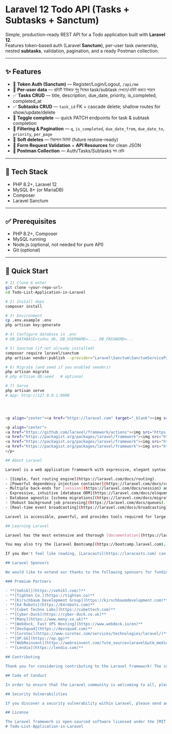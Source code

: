 
# Laravel 12 Todo API (Tasks + Subtasks + Sanctum)

Simple, production-ready REST API for a Todo application built with **Laravel 12**.  
Features token-based auth (Laravel **Sanctum**), per-user task ownership, nested **subtasks**, validation, pagination, and a ready Postman collection.

---

## ✨ Features

- 🔐 **Token Auth (Sanctum)** — Register/Login/Logout, `/api/me`
- 👤 **Per-user data** — প্রতিটি ইউজার শুধু নিজের task/subtask দেখতে/এডিট করতে পারবে
- ✅ **Tasks CRUD** — title, description, due_date, priority, is_completed, completed_at
- ✅ **Subtasks CRUD** — `task_id` FK + cascade delete; shallow routes for show/update/delete
- 🔀 **Toggle complete** — quick PATCH endpoints for task & subtask completion
- 🔎 **Filtering & Pagination** — `q`, `is_completed`, `due_date_from`, `due_date_to`, `priority`, `per_page`
- 🧹 **Soft deletes** — নিরাপদে ডিলিট (future restore-ready)
- 🧰 **Form Request Validation** + **API Resources** for clean JSON
- 🧪 **Postman Collection** — Auth/Tasks/Subtasks সব রেডি

---

## 🧱 Tech Stack

- PHP 8.2+, Laravel 12
- MySQL 8+ (or MariaDB)
- Composer
- Laravel Sanctum

---

## ✅ Prerequisites

- PHP 8.2+, Composer
- MySQL running
- Node.js (optional, not needed for pure API)
- Git (optional)

---

## 🚀 Quick Start

```bash
# 1) Clone & enter
git clone <your-repo-url>
cd Todo-List-Application-in-Laravel

# 2) Install deps
composer install

# 3) Environment
cp .env.example .env
php artisan key:generate

# 4) Configure database in .env
# DB_DATABASE=todos_db, DB_USERNAME=..., DB_PASSWORD=...

# 5) Sanctum (if not already installed)
composer require laravel/sanctum
php artisan vendor:publish --provider="Laravel\Sanctum\SanctumServiceProvider"

# 6) Migrate (and seed if you enabled seeders)
php artisan migrate
# php artisan db:seed   # optional

# 7) Serve
php artisan serve
# App: http://127.0.0.1:8000




<p align="center"><a href="https://laravel.com" target="_blank"><img src="https://raw.githubusercontent.com/laravel/art/master/logo-lockup/5%20SVG/2%20CMYK/1%20Full%20Color/laravel-logolockup-cmyk-red.svg" width="400" alt="Laravel Logo"></a></p>

<p align="center">
<a href="https://github.com/laravel/framework/actions"><img src="https://github.com/laravel/framework/workflows/tests/badge.svg" alt="Build Status"></a>
<a href="https://packagist.org/packages/laravel/framework"><img src="https://img.shields.io/packagist/dt/laravel/framework" alt="Total Downloads"></a>
<a href="https://packagist.org/packages/laravel/framework"><img src="https://img.shields.io/packagist/v/laravel/framework" alt="Latest Stable Version"></a>
<a href="https://packagist.org/packages/laravel/framework"><img src="https://img.shields.io/packagist/l/laravel/framework" alt="License"></a>
</p>

## About Laravel

Laravel is a web application framework with expressive, elegant syntax. We believe development must be an enjoyable and creative experience to be truly fulfilling. Laravel takes the pain out of development by easing common tasks used in many web projects, such as:

- [Simple, fast routing engine](https://laravel.com/docs/routing).
- [Powerful dependency injection container](https://laravel.com/docs/container).
- Multiple back-ends for [session](https://laravel.com/docs/session) and [cache](https://laravel.com/docs/cache) storage.
- Expressive, intuitive [database ORM](https://laravel.com/docs/eloquent).
- Database agnostic [schema migrations](https://laravel.com/docs/migrations).
- [Robust background job processing](https://laravel.com/docs/queues).
- [Real-time event broadcasting](https://laravel.com/docs/broadcasting).

Laravel is accessible, powerful, and provides tools required for large, robust applications.

## Learning Laravel

Laravel has the most extensive and thorough [documentation](https://laravel.com/docs) and video tutorial library of all modern web application frameworks, making it a breeze to get started with the framework.

You may also try the [Laravel Bootcamp](https://bootcamp.laravel.com), where you will be guided through building a modern Laravel application from scratch.

If you don't feel like reading, [Laracasts](https://laracasts.com) can help. Laracasts contains over 2000 video tutorials on a range of topics including Laravel, modern PHP, unit testing, and JavaScript. Boost your skills by digging into our comprehensive video library.

## Laravel Sponsors

We would like to extend our thanks to the following sponsors for funding Laravel development. If you are interested in becoming a sponsor, please visit the Laravel [Patreon page](https://patreon.com/taylorotwell).

### Premium Partners

- **[Vehikl](https://vehikl.com/)**
- **[Tighten Co.](https://tighten.co)**
- **[Kirschbaum Development Group](https://kirschbaumdevelopment.com)**
- **[64 Robots](https://64robots.com)**
- **[Cubet Techno Labs](https://cubettech.com)**
- **[Cyber-Duck](https://cyber-duck.co.uk)**
- **[Many](https://www.many.co.uk)**
- **[Webdock, Fast VPS Hosting](https://www.webdock.io/en)**
- **[DevSquad](https://devsquad.com)**
- **[Curotec](https://www.curotec.com/services/technologies/laravel/)**
- **[OP.GG](https://op.gg)**
- **[WebReinvent](https://webreinvent.com/?utm_source=laravel&utm_medium=github&utm_campaign=patreon-sponsors)**
- **[Lendio](https://lendio.com)**

## Contributing

Thank you for considering contributing to the Laravel framework! The contribution guide can be found in the [Laravel documentation](https://laravel.com/docs/contributions).

## Code of Conduct

In order to ensure that the Laravel community is welcoming to all, please review and abide by the [Code of Conduct](https://laravel.com/docs/contributions#code-of-conduct).

## Security Vulnerabilities

If you discover a security vulnerability within Laravel, please send an e-mail to Taylor Otwell via [taylor@laravel.com](mailto:taylor@laravel.com). All security vulnerabilities will be promptly addressed.

## License

The Laravel framework is open-sourced software licensed under the [MIT license](https://opensource.org/licenses/MIT).
#   T o d o - L i s t - A p p l i c a t i o n - i n - L a r a v e l 
 
 